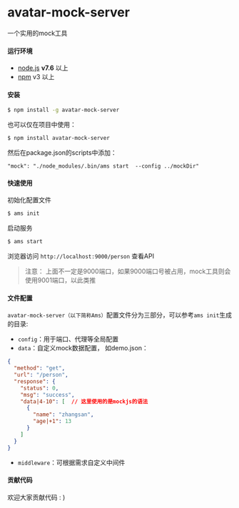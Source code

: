 # avatar-mock-server
一个实用的mock工具

#### 运行环境
- [node.js](https://nodejs.org/) **v7.6** 以上
- [npm](https://www.npmjs.com/) v3 以上

#### 安装
```sh
$ npm install -g avatar-mock-server
```
也可以仅在项目中使用：
```sh
$ npm install avatar-mock-server
```
然后在package.json的scripts中添加：
```
"mock": "./node_modules/.bin/ams start  --config ../mockDir"
```

#### 快速使用

初始化配置文件
```sh
$ ams init 
```

启动服务 
```sh
$ ams start
```
浏览器访问 `http://localhost:9000/person` 查看API
> 注意： 上面不一定是9000端口，如果9000端口号被占用，mock工具则会使用9001端口，以此类推

#### 文件配置
`avatar-mock-server（以下简称Ams）`配置文件分为三部分，可以参考`ams init`生成的目录: 
- `config`：用于端口、代理等全局配置
- `data`：自定义mock数据配置， 如demo.json：
```json
{
  "method": "get",
  "url": "/person",
  "response": {
    "status": 0,
    "msg": "success",
    "data|4-10": [  // 这里使用的是mockjs的语法
      {
        "name": "zhangsan",
        "age|+1": 13
      }
    ]
  }
}
```
- `middleware`：可根据需求自定义中间件

#### 贡献代码
欢迎大家贡献代码 : ) 

